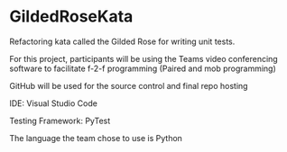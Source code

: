 # GildedRoseKata
Refactoring kata called the Gilded Rose for writing unit tests. 

For this project, participants will be using the Teams video conferencing software to facilitate f-2-f programming (Paired and mob programming)

GitHub will be used for the source control and final repo hosting

IDE: Visual Studio Code

Testing Framework: PyTest

The language the team chose to use is Python 
